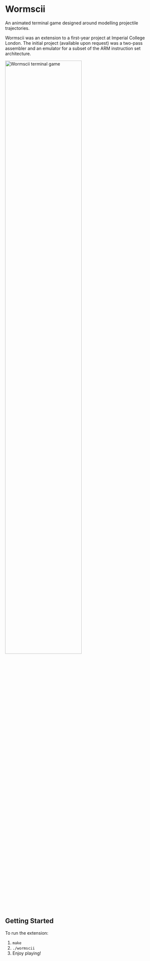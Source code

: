 # Wormscii
An animated terminal game designed around modelling projectile trajectories.

Wormscii was an extension to a first-year project at Imperial College London. The initial project (available upon request) was a two-pass assembler and an emulator for a subset of the ARM instruction set architecture.

<img alt="Wormscii terminal game" src="https://user-images.githubusercontent.com/30090176/194599184-15657123-dbf5-404d-9fda-0143e12cf897.png" width="70%" height="70%">

## Getting Started ##

To run the extension:
1. `make`
2. `./wormscii`
3. Enjoy playing!
